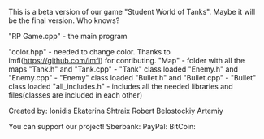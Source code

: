 This is a beta version of our game "Student World of Tanks". 
Maybe it will be the final version. Who knows?

"RP Game.cpp" -  the main program

"color.hpp" - needed to change color. Thanks to imfl(https://github.com/imfl) for conributing.
"Map" - folder with all the maps
"Tank.h" and "Tank.cpp" - "Tank" class loaded
"Enemy.h" and "Enemy.cpp" - "Enemy" class loaded
"Bullet.h" and "Bullet.cpp" - "Bullet" class loaded
"all_includes.h" - includes all the needed libraries and files(classes are included in each other)

Created by:
Ionidis Ekaterina
Shtraix Robert
Belostockiy Artemiy

You can support our project!
Sberbank:
PayPal:
BitCoin:
